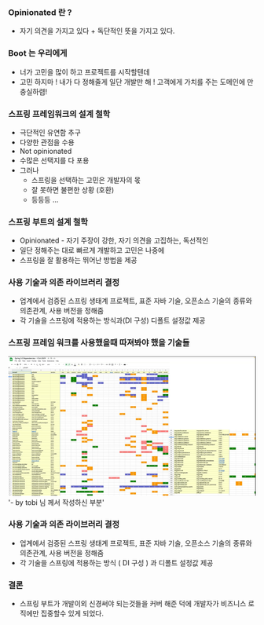 ### Opinionated 란 ? 
- 자기 의견을 가지고 있다 + 독단적인 뜻을 가지고 있다.

### Boot 는 우리에게 
- 너가 고민을 많이 하고 프로젝트를 시작할텐데
- 고민 하지마 ! 내가 다 정해줄게 일단 개발만 해 ! 고객에게 가치를 주는 도메인에 만 충실하렴!

### 스프링 프레임워크의 설계 철학
- 극단적인 유연함 추구
- 다양한 관점을 수용
- Not opinionated
- 수많은 선택지를 다 포용
- 그러나 
  - 스프링을 선택하는 고민은 개발자의 몫
  - 잘 못하면 불편한 상황 (호환)
  - 등등등 ...

### 스프링 부트의 설계 철학
- Opinionated - 자기 주장이 강한, 자기 의견을 고집하는, 독선적인
- 일단 정해주는 대로 빠르게 개발하고 고민은 나중에
- 스프링을 잘 활용하는 뛰어난 방법을 제공

### 사용 기술과 의존 라이브러리 결정
- 업계에서 검증된 스프링 생태계 프로젝트, 표준 자바 기술, 오픈소스 기술의 종류와 의존관계, 사용 버전을 정해줌
- 각 기술을 스프링에 적용하는 방식과(DI 구성) 디폴트 설정값 제공

### 스프링 프레임 워크를 사용했을때 따져봐야 했을 기술들
![](../images/섬뜻.png)
'- by tobi 님 께서 작성하신 부분'

### 사용 기술과 의존 라이브러리 결정
- 업계에서 검증된 스프링 생태계 프로젝트, 표준 자바 기술, 오픈소스 기술의 종류와 의존관계, 사용 버전을 정해줌
- 각 기술을 스프링에 적용하는 방식 ( DI 구성 ) 과 디폴트 설정값 제공

### 결론 
- 스프링 부트가 개발이외 신경써야 되는것들을 커버 해준 덕에 개발자가 비즈니스 로직에만 집중할수 있게 되었다.